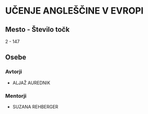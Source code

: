# UČENJE ANGLEŠČINE V EVROPI
## Mesto - Število točk
2 - 147
## Osebe
### Avtorji
 * ALJAŽ AUREDNIK
### Mentorji
 * SUZANA REHBERGER